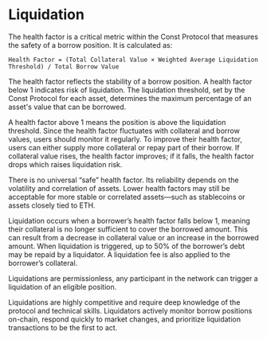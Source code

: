 # Liquidation

The health factor is a critical metric within the Const Protocol that measures the safety of a borrow position. It is calculated as:

`Health Factor = (Total Collateral Value × Weighted Average Liquidation Threshold) / Total Borrow Value`

The health factor reflects the stability of a borrow position. A health factor below 1 indicates risk of liquidation. The liquidation threshold, set by the Const Protocol for each asset, determines the maximum percentage of an asset's value that can be borrowed.

A health factor above 1 means the position is above the liquidation threshold. Since the health factor fluctuates with collateral and borrow values, users should monitor it regularly. To improve their health factor, users can either supply more collateral or repay part of their borrow. If collateral value rises, the health factor improves; if it falls, the health factor drops which raises liquidation risk.

There is no universal “safe” health factor. Its reliability depends on the volatility and correlation of assets. Lower health factors may still be acceptable for more stable or correlated assets—such as stablecoins or assets closely tied to ETH.

Liquidation occurs when a borrower’s health factor falls below 1, meaning their collateral is no longer sufficient to cover the borrowed amount. This can result from a decrease in collateral value or an increase in the borrowed amount. When liquidation is triggered, up to 50% of the borrower’s debt may be repaid by a liquidator. A liquidation fee is also applied to the borrower’s collateral.

Liquidations are permissionless, any participant in the network can trigger a liquidation of an eligible position.

Liquidations are highly competitive and require deep knowledge of the protocol and technical skills. Liquidators actively monitor borrow positions on-chain, respond quickly to market changes, and prioritize liquidation transactions to be the first to act.
